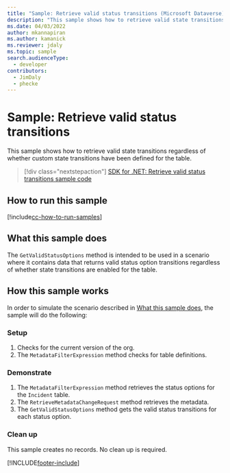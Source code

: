 ```yaml
---
title: "Sample: Retrieve valid status transitions (Microsoft Dataverse) | Microsoft Docs" 
description: "This sample shows how to retrieve valid state transitions." 
ms.date: 04/03/2022
author: mkannapiran
ms.author: kamanick
ms.reviewer: jdaly
ms.topic: sample
search.audienceType:
  - developer
contributors:
  - JimDaly
  - phecke
---
```


# Sample: Retrieve valid status transitions

This sample shows how to retrieve valid state transitions regardless of whether custom state transitions have been defined for the table.

> [!div class="nextstepaction"]
> [SDK for .NET: Retrieve valid status transitions sample code](https://github.com/microsoft/PowerApps-Samples/tree/master/dataverse/orgsvc/CSharp/RetrieveValidTransitions)

## How to run this sample

[!include[cc-how-to-run-samples](../../includes/cc-how-to-run-samples.md)]

## What this sample does

The `GetValidStatusOptions` method is intended to be used in a scenario where it contains data that returns valid status option transitions regardless of whether state transitions are enabled for the table.

## How this sample works

In order to simulate the scenario described in [What this sample does](#what-this-sample-does), the sample will do the following:

### Setup

1. Checks for the current version of the org.
1. The `MetadataFilterExpression` method checks for table definitions.

### Demonstrate

1. The `MetadataFilterExpression` method retrieves the status options for the `Incident` table.
1. The `RetrieveMetadataChangeRequest` method retrieves the metadata.
1. The `GetValidStatusOptions` method gets the valid status transitions for each status option.

### Clean up

This sample creates no records. No clean up is required.

[!INCLUDE[footer-include](../../../../includes/footer-banner.md)]
